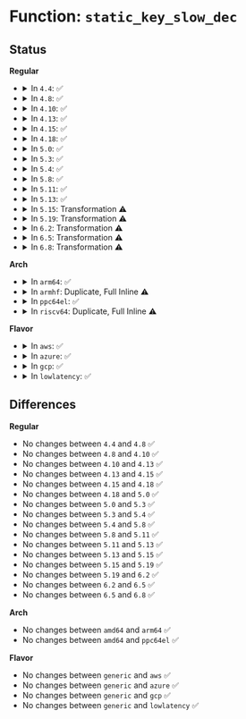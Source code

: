 # Function: <code>static_key_slow_dec</code>

## Status
<b>Regular</b>
<ul>
<li>
<details>
<summary>In <code>4.4</code>: ✅</summary>

```c
void static_key_slow_dec(struct static_key *key);
```

**Collision:** Unique Global

**Inline:** No

**Transformation:** False

**Instances:**

```
In kernel/jump_label.c (ffffffff8118afe0)
Location: kernel/jump_label.c:97
Inline: False
Direct callers:
  - arch/x86/events/core.c:set_attr_rdpmc
  - kernel/sched/core.c:preempt_notifier_dec
  - kernel/sched/core.c:sched_feat_write
  - kernel/sched/core.c:sysctl_numa_balancing
  - kernel/sched/clock.c:__clear_sched_clock_stable
  - kernel/sched/fair.c:cfs_bandwidth_usage_dec
  - kernel/cgroup.c:rebind_subsystems
  - kernel/cpuset.c:cpuset_css_offline
  - kernel/tracepoint.c:tracepoint_probe_unregister
  - kernel/events/core.c:sw_perf_event_destroy
  - mm/memcontrol.c:mem_cgroup_css_free
  - drivers/i2c/i2c-core.c:i2c_transfer_trace_unreg
  - net/core/sock.c:sk_clear_memalloc
  - net/core/sysctl_net_core.c:rps_sock_flow_sysctl
  - net/core/dev.c:net_dec_ingress_queue
  - net/core/dev.c:net_enable_timestamp
  - net/core/net-sysfs.c:store_rps_map
  - net/netfilter/core.c:nf_unregister_net_hook
  - net/ipv4/ip_tunnel_core.c:ip_tunnel_unneed_metadata
  - net/ipv4/tcp_memcontrol.c:tcp_destroy_cgroup
```
**Symbols:**

```
ffffffff8118afe0-ffffffff8118b033: static_key_slow_dec (STB_GLOBAL)
```
</details>
</li>
<li>
<details>
<summary>In <code>4.8</code>: ✅</summary>

```c
void static_key_slow_dec(struct static_key *key);
```

**Collision:** Unique Global

**Inline:** No

**Transformation:** False

**Instances:**

```
In kernel/jump_label.c (ffffffff8119d6a0)
Location: kernel/jump_label.c:171
Inline: False
Direct callers:
  - arch/x86/events/core.c:set_attr_rdpmc
  - kernel/sched/core.c:preempt_notifier_dec
  - kernel/sched/clock.c:__clear_sched_clock_stable
  - kernel/sched/fair.c:cfs_bandwidth_usage_dec
  - kernel/cpuset.c:cpuset_css_offline
  - kernel/tracepoint.c:tracepoint_probe_unregister
  - kernel/events/core.c:sw_perf_event_destroy
  - kernel/jump_label.c:static_key_disable
  - mm/memcontrol.c:mem_cgroup_css_free
  - mm/memcontrol.c:mem_cgroup_css_free
  - mm/memcontrol.c:mem_cgroup_css_free
  - drivers/i2c/i2c-core.c:i2c_transfer_trace_unreg
  - net/core/sock.c:sk_clear_memalloc
  - net/core/sysctl_net_core.c:rps_sock_flow_sysctl
  - net/core/dev.c:net_enable_timestamp
  - net/core/dev.c:net_dec_egress_queue
  - net/core/dev.c:net_dec_ingress_queue
  - net/core/net-sysfs.c:store_rps_map
  - net/netfilter/core.c:nf_unregister_net_hook
  - net/ipv4/ip_tunnel_core.c:ip_tunnel_unneed_metadata
```
**Symbols:**

```
ffffffff8119d6a0-ffffffff8119d6f3: static_key_slow_dec (STB_GLOBAL)
```
</details>
</li>
<li>
<details>
<summary>In <code>4.10</code>: ✅</summary>

```c
void static_key_slow_dec(struct static_key *key);
```

**Collision:** Unique Global

**Inline:** No

**Transformation:** False

**Instances:**

```
In kernel/jump_label.c (ffffffff811ad0c0)
Location: kernel/jump_label.c:171
Inline: False
Direct callers:
  - arch/x86/events/core.c:set_attr_rdpmc
  - kernel/sched/core.c:preempt_notifier_dec
  - kernel/sched/clock.c:__clear_sched_clock_stable
  - kernel/sched/fair.c:cfs_bandwidth_usage_dec
  - kernel/cpuset.c:cpuset_css_offline
  - kernel/tracepoint.c:tracepoint_probe_unregister
  - kernel/bpf/cgroup.c:__cgroup_bpf_update
  - kernel/bpf/cgroup.c:cgroup_bpf_put
  - kernel/events/core.c:sw_perf_event_destroy
  - kernel/jump_label.c:static_key_disable
  - mm/memcontrol.c:mem_cgroup_css_free
  - mm/memcontrol.c:mem_cgroup_css_free
  - mm/memcontrol.c:mem_cgroup_css_free
  - drivers/i2c/i2c-core.c:i2c_transfer_trace_unreg
  - net/core/sock.c:sk_clear_memalloc
  - net/core/sysctl_net_core.c:rps_sock_flow_sysctl
  - net/core/sysctl_net_core.c:rps_sock_flow_sysctl
  - net/core/dev.c:net_dec_egress_queue
  - net/core/dev.c:net_dec_ingress_queue
  - net/core/net-sysfs.c:store_rps_map
  - net/netfilter/core.c:nf_unregister_net_hook
  - net/ipv4/ip_tunnel_core.c:ip_tunnel_unneed_metadata
```
**Symbols:**

```
ffffffff811ad0c0-ffffffff811ad113: static_key_slow_dec (STB_GLOBAL)
```
</details>
</li>
<li>
<details>
<summary>In <code>4.13</code>: ✅</summary>

```c
void static_key_slow_dec(struct static_key *key);
```

**Collision:** Unique Global

**Inline:** No

**Transformation:** False

**Instances:**

```
In kernel/jump_label.c (ffffffff811b4560)
Location: kernel/jump_label.c:177
Inline: False
Direct callers:
  - arch/x86/events/core.c:set_attr_rdpmc
  - kernel/sched/core.c:preempt_notifier_dec
  - kernel/sched/fair.c:cfs_bandwidth_usage_dec
  - kernel/cgroup/cpuset.c:cpuset_css_offline
  - kernel/cgroup/cpuset.c:cpuset_css_offline
  - kernel/tracepoint.c:tracepoint_probe_unregister
  - kernel/bpf/cgroup.c:__cgroup_bpf_update
  - kernel/bpf/cgroup.c:cgroup_bpf_put
  - kernel/events/core.c:sw_perf_event_destroy
  - kernel/jump_label.c:static_key_disable
  - mm/memcontrol.c:mem_cgroup_css_free
  - mm/memcontrol.c:mem_cgroup_css_free
  - mm/memcontrol.c:mem_cgroup_css_free
  - drivers/i2c/i2c-core-base.c:i2c_transfer_trace_unreg
  - net/core/sock.c:sk_clear_memalloc
  - net/core/sysctl_net_core.c:rps_sock_flow_sysctl
  - net/core/sysctl_net_core.c:rps_sock_flow_sysctl
  - net/core/dev.c:free_netdev
  - net/core/dev.c:net_dec_egress_queue
  - net/core/dev.c:net_dec_ingress_queue
  - net/core/net-sysfs.c:store_rps_map
  - net/netfilter/core.c:__nf_unregister_net_hook
  - net/ipv4/ip_tunnel_core.c:ip_tunnel_unneed_metadata
```
**Symbols:**

```
ffffffff811b4560-ffffffff811b45a9: static_key_slow_dec (STB_GLOBAL)
```
</details>
</li>
<li>
<details>
<summary>In <code>4.15</code>: ✅</summary>

```c
void static_key_slow_dec(struct static_key *key);
```

**Collision:** Unique Global

**Inline:** No

**Transformation:** False

**Instances:**

```
In kernel/jump_label.c (ffffffff811c8370)
Location: kernel/jump_label.c:225
Inline: False
Direct callers:
  - arch/x86/events/core.c:set_attr_rdpmc
  - arch/x86/kernel/tracepoint.c:trace_resched_ipi_unreg
  - arch/x86/kernel/tracepoint.c:trace_pagefault_unreg
  - kernel/sched/core.c:preempt_notifier_dec
  - kernel/cgroup/cpuset.c:cpuset_css_offline
  - kernel/cgroup/cpuset.c:cpuset_css_offline
  - kernel/tracepoint.c:tracepoint_probe_unregister
  - kernel/bpf/cgroup.c:__cgroup_bpf_detach
  - kernel/bpf/cgroup.c:__cgroup_bpf_attach
  - kernel/bpf/cgroup.c:cgroup_bpf_put
  - kernel/events/core.c:sw_perf_event_destroy
  - mm/memcontrol.c:mem_cgroup_css_free
  - mm/memcontrol.c:mem_cgroup_css_free
  - mm/memcontrol.c:mem_cgroup_css_free
  - drivers/i2c/i2c-core-base.c:i2c_transfer_trace_unreg
  - net/core/sock.c:sk_clear_memalloc
  - net/core/sysctl_net_core.c:rps_sock_flow_sysctl
  - net/core/sysctl_net_core.c:rps_sock_flow_sysctl
  - net/core/dev.c:free_netdev
  - net/core/dev.c:net_dec_egress_queue
  - net/core/dev.c:net_dec_ingress_queue
  - net/core/net-sysfs.c:store_rps_map
  - net/ipv4/ip_tunnel_core.c:ip_tunnel_unneed_metadata
```
**Symbols:**

```
ffffffff811c8370-ffffffff811c83b9: static_key_slow_dec (STB_GLOBAL)
```
</details>
</li>
<li>
<details>
<summary>In <code>4.18</code>: ✅</summary>

```c
void static_key_slow_dec(struct static_key *key);
```

**Collision:** Unique Global

**Inline:** No

**Transformation:** False

**Instances:**

```
In kernel/jump_label.c (ffffffff811e8780)
Location: kernel/jump_label.c:226
Inline: False
Direct callers:
  - arch/x86/events/core.c:set_attr_rdpmc
  - arch/x86/kernel/tracepoint.c:trace_resched_ipi_unreg
  - arch/x86/kernel/tracepoint.c:trace_pagefault_unreg
  - kernel/sched/core.c:preempt_notifier_dec
  - kernel/cgroup/cpuset.c:cpuset_css_offline
  - kernel/cgroup/cpuset.c:cpuset_css_offline
  - kernel/tracepoint.c:tracepoint_probe_unregister
  - kernel/bpf/cgroup.c:__cgroup_bpf_detach
  - kernel/bpf/cgroup.c:__cgroup_bpf_attach
  - kernel/bpf/cgroup.c:cgroup_bpf_put
  - kernel/events/core.c:sw_perf_event_destroy
  - mm/memcontrol.c:mem_cgroup_css_free
  - mm/memcontrol.c:mem_cgroup_css_free
  - mm/memcontrol.c:mem_cgroup_css_free
  - drivers/i2c/i2c-core-base.c:i2c_transfer_trace_unreg
  - net/core/sock.c:sk_clear_memalloc
  - net/core/sysctl_net_core.c:rps_sock_flow_sysctl
  - net/core/sysctl_net_core.c:rps_sock_flow_sysctl
  - net/core/dev.c:net_dec_egress_queue
  - net/core/dev.c:net_dec_ingress_queue
  - net/core/net-sysfs.c:store_rps_map
  - net/netfilter/core.c:__nf_unregister_net_hook
  - net/ipv4/tcp_input.c:clean_acked_data_disable
  - net/ipv4/ip_tunnel_core.c:ip_tunnel_unneed_metadata
```
**Symbols:**

```
ffffffff811e8780-ffffffff811e87c9: static_key_slow_dec (STB_GLOBAL)
```
</details>
</li>
<li>
<details>
<summary>In <code>5.0</code>: ✅</summary>

```c
void static_key_slow_dec(struct static_key *key);
```

**Collision:** Unique Global

**Inline:** No

**Transformation:** False

**Instances:**

```
In kernel/jump_label.c (ffffffff811f9450)
Location: kernel/jump_label.c:249
Inline: False
Direct callers:
  - arch/x86/events/core.c:set_attr_rdpmc
  - arch/x86/kernel/tracepoint.c:trace_resched_ipi_unreg
  - arch/x86/kernel/tracepoint.c:trace_pagefault_unreg
  - kernel/sched/core.c:preempt_notifier_dec
  - kernel/cgroup/cpuset.c:cpuset_css_offline
  - kernel/cgroup/cpuset.c:cpuset_css_offline
  - kernel/tracepoint.c:tracepoint_probe_unregister
  - kernel/bpf/cgroup.c:__cgroup_bpf_detach
  - kernel/bpf/cgroup.c:__cgroup_bpf_attach
  - kernel/bpf/cgroup.c:cgroup_bpf_put
  - kernel/events/core.c:sw_perf_event_destroy
  - mm/memcontrol.c:mem_cgroup_css_free
  - mm/memcontrol.c:mem_cgroup_css_free
  - mm/memcontrol.c:mem_cgroup_css_free
  - drivers/i2c/i2c-core-base.c:i2c_transfer_trace_unreg
  - net/core/sock.c:sk_clear_memalloc
  - net/core/sysctl_net_core.c:rps_sock_flow_sysctl
  - net/core/sysctl_net_core.c:rps_sock_flow_sysctl
  - net/core/dev.c:net_dec_egress_queue
  - net/core/dev.c:net_dec_ingress_queue
  - net/core/net-sysfs.c:store_rps_map
  - net/netfilter/core.c:__nf_unregister_net_hook
  - net/ipv4/tcp_input.c:clean_acked_data_disable
  - net/ipv4/ip_tunnel_core.c:ip_tunnel_unneed_metadata
  - net/ipv6/udp.c:udpv6_destroy_sock
```
**Symbols:**

```
ffffffff811f9450-ffffffff811f9499: static_key_slow_dec (STB_GLOBAL)
```
</details>
</li>
<li>
<details>
<summary>In <code>5.3</code>: ✅</summary>

```c
void static_key_slow_dec(struct static_key *key);
```

**Collision:** Unique Global

**Inline:** No

**Transformation:** False

**Instances:**

```
In kernel/jump_label.c (ffffffff81211430)
Location: kernel/jump_label.c:267
Inline: False
Direct callers:
  - arch/x86/events/core.c:set_attr_rdpmc
  - arch/x86/kernel/tracepoint.c:trace_resched_ipi_unreg
  - arch/x86/kernel/tracepoint.c:trace_pagefault_unreg
  - kernel/sched/core.c:preempt_notifier_dec
  - kernel/cgroup/cpuset.c:cpuset_css_offline
  - kernel/cgroup/cpuset.c:cpuset_css_offline
  - kernel/tracepoint.c:tracepoint_probe_unregister
  - kernel/bpf/cgroup.c:__cgroup_bpf_detach
  - kernel/bpf/cgroup.c:__cgroup_bpf_attach
  - kernel/bpf/cgroup.c:cgroup_bpf_release
  - kernel/events/core.c:sw_perf_event_destroy
  - mm/memcontrol.c:mem_cgroup_css_free
  - mm/memcontrol.c:mem_cgroup_css_free
  - mm/memcontrol.c:mem_cgroup_css_free
  - drivers/i2c/i2c-core-base.c:i2c_transfer_trace_unreg
  - net/core/sock.c:sk_clear_memalloc
  - net/core/sysctl_net_core.c:rps_sock_flow_sysctl
  - net/core/sysctl_net_core.c:rps_sock_flow_sysctl
  - net/core/dev.c:net_dec_egress_queue
  - net/core/dev.c:net_dec_ingress_queue
  - net/core/net-sysfs.c:store_rps_map
  - net/netfilter/core.c:__nf_unregister_net_hook
  - net/ipv4/ip_tunnel_core.c:ip_tunnel_unneed_metadata
  - net/ipv6/udp.c:udpv6_destroy_sock
```
**Symbols:**

```
ffffffff81211430-ffffffff81211477: static_key_slow_dec (STB_GLOBAL)
```
</details>
</li>
<li>
<details>
<summary>In <code>5.4</code>: ✅</summary>

```c
void static_key_slow_dec(struct static_key *key);
```

**Collision:** Unique Global

**Inline:** No

**Transformation:** False

**Instances:**

```
In kernel/jump_label.c (ffffffff8121f070)
Location: kernel/jump_label.c:267
Inline: False
Direct callers:
  - arch/x86/events/core.c:set_attr_rdpmc
  - arch/x86/kernel/tracepoint.c:trace_resched_ipi_unreg
  - arch/x86/kernel/tracepoint.c:trace_pagefault_unreg
  - kernel/sched/core.c:preempt_notifier_dec
  - kernel/tracepoint.c:tracepoint_probe_unregister
  - kernel/bpf/cgroup.c:__cgroup_bpf_detach
  - kernel/bpf/cgroup.c:__cgroup_bpf_attach
  - kernel/bpf/cgroup.c:cgroup_bpf_release
  - kernel/events/core.c:sw_perf_event_destroy
  - mm/memcontrol.c:mem_cgroup_css_free
  - mm/memcontrol.c:mem_cgroup_css_free
  - mm/memcontrol.c:mem_cgroup_css_free
  - drivers/i2c/i2c-core-base.c:i2c_transfer_trace_unreg
  - net/core/sock.c:sk_clear_memalloc
  - net/core/sysctl_net_core.c:rps_sock_flow_sysctl
  - net/core/sysctl_net_core.c:rps_sock_flow_sysctl
  - net/core/dev.c:net_dec_egress_queue
  - net/core/dev.c:net_dec_ingress_queue
  - net/core/net-sysfs.c:store_rps_map
  - net/netfilter/core.c:__nf_unregister_net_hook
  - net/ipv4/ip_tunnel_core.c:ip_tunnel_unneed_metadata
  - net/ipv6/udp.c:udpv6_destroy_sock
```
**Symbols:**

```
ffffffff8121f070-ffffffff8121f0b7: static_key_slow_dec (STB_GLOBAL)
```
</details>
</li>
<li>
<details>
<summary>In <code>5.8</code>: ✅</summary>

```c
void static_key_slow_dec(struct static_key *key);
```

**Collision:** Unique Global

**Inline:** No

**Transformation:** False

**Instances:**

```
In kernel/jump_label.c (ffffffff8124ae80)
Location: kernel/jump_label.c:267
Inline: False
Direct callers:
  - arch/x86/events/core.c:set_attr_rdpmc
  - arch/x86/events/core.c:set_attr_rdpmc
  - arch/x86/kernel/tracepoint.c:trace_pagefault_unreg
  - kernel/sysctl.c:bpf_stats_handler
  - kernel/sched/core.c:preempt_notifier_dec
  - kernel/tracepoint.c:tracepoint_remove_func
  - kernel/bpf/syscall.c:bpf_stats_release
  - kernel/bpf/cgroup.c:__cgroup_bpf_detach
  - kernel/bpf/cgroup.c:cgroup_bpf_release
  - kernel/events/core.c:sw_perf_event_destroy
  - mm/memcontrol.c:mem_cgroup_css_free
  - mm/memcontrol.c:mem_cgroup_css_free
  - mm/memcontrol.c:mem_cgroup_css_free
  - drivers/i2c/i2c-core-base.c:i2c_transfer_trace_unreg
  - net/core/sock.c:sk_clear_memalloc
  - net/core/sysctl_net_core.c:rps_sock_flow_sysctl
  - net/core/sysctl_net_core.c:rps_sock_flow_sysctl
  - net/core/dev.c:generic_xdp_install
  - net/core/dev.c:net_dec_egress_queue
  - net/core/dev.c:net_dec_ingress_queue
  - net/core/net-sysfs.c:store_rps_map
  - net/netfilter/core.c:__nf_unregister_net_hook
  - net/ipv4/udp.c:udp_destroy_sock
  - net/ipv4/ip_tunnel_core.c:ip_tunnel_unneed_metadata
  - net/ipv6/udp.c:udpv6_destroy_sock
```
**Symbols:**

```
ffffffff8124ae80-ffffffff8124aeda: static_key_slow_dec (STB_GLOBAL)
```
</details>
</li>
<li>
<details>
<summary>In <code>5.11</code>: ✅</summary>

```c
void static_key_slow_dec(struct static_key *key);
```

**Collision:** Unique Global

**Inline:** No

**Transformation:** False

**Instances:**

```
In kernel/jump_label.c (ffffffff81255270)
Location: kernel/jump_label.c:267
Inline: False
Direct callers:
  - arch/x86/events/core.c:set_attr_rdpmc
  - arch/x86/events/core.c:set_attr_rdpmc
  - arch/x86/kernel/tracepoint.c:trace_pagefault_unreg
  - kernel/sysctl.c:bpf_stats_handler
  - kernel/sched/core.c:preempt_notifier_dec
  - kernel/trace/trace.c:unregister_ftrace_export
  - kernel/trace/trace.c:unregister_ftrace_export
  - kernel/trace/trace.c:unregister_ftrace_export
  - kernel/bpf/syscall.c:bpf_stats_release
  - kernel/bpf/net_namespace.c:netns_bpf_pernet_pre_exit
  - kernel/bpf/net_namespace.c:bpf_netns_link_release
  - kernel/bpf/cgroup.c:__cgroup_bpf_detach
  - kernel/bpf/cgroup.c:cgroup_bpf_release
  - kernel/events/core.c:sw_perf_event_destroy
  - mm/memcontrol.c:mem_cgroup_css_free
  - mm/memcontrol.c:mem_cgroup_css_free
  - mm/memremap.c:memunmap_pages
  - drivers/i2c/i2c-core-base.c:i2c_transfer_trace_unreg
  - net/core/sock.c:sk_clear_memalloc
  - net/core/sysctl_net_core.c:rps_sock_flow_sysctl
  - net/core/sysctl_net_core.c:rps_sock_flow_sysctl
  - net/core/dev.c:generic_xdp_install
  - net/core/dev.c:net_dec_egress_queue
  - net/core/dev.c:net_dec_ingress_queue
  - net/core/net-sysfs.c:store_rps_map
  - net/netfilter/core.c:__nf_unregister_net_hook
  - net/ipv4/udp.c:udp_destroy_sock
  - net/ipv4/ip_tunnel_core.c:ip_tunnel_unneed_metadata
  - net/ipv6/udp.c:udpv6_destroy_sock
```
**Symbols:**

```
ffffffff81255270-ffffffff812552ca: static_key_slow_dec (STB_GLOBAL)
```
</details>
</li>
<li>
<details>
<summary>In <code>5.13</code>: ✅</summary>

```c
void static_key_slow_dec(struct static_key *key);
```

**Collision:** Unique Global

**Inline:** No

**Transformation:** False

**Instances:**

```
In kernel/jump_label.c (ffffffff81259770)
Location: kernel/jump_label.c:267
Inline: False
Direct callers:
  - arch/x86/events/core.c:set_attr_rdpmc
  - arch/x86/events/core.c:set_attr_rdpmc
  - arch/x86/kernel/tracepoint.c:trace_pagefault_unreg
  - kernel/sysctl.c:bpf_stats_handler
  - kernel/sched/core.c:preempt_notifier_dec
  - kernel/trace/trace.c:unregister_ftrace_export
  - kernel/trace/trace.c:unregister_ftrace_export
  - kernel/trace/trace.c:unregister_ftrace_export
  - kernel/bpf/syscall.c:bpf_stats_release
  - kernel/bpf/net_namespace.c:netns_bpf_pernet_pre_exit
  - kernel/bpf/net_namespace.c:bpf_netns_link_release
  - kernel/bpf/cgroup.c:__cgroup_bpf_detach
  - kernel/bpf/cgroup.c:cgroup_bpf_release
  - kernel/events/core.c:sw_perf_event_destroy
  - mm/memcontrol.c:mem_cgroup_css_free
  - mm/memcontrol.c:mem_cgroup_css_free
  - mm/memremap.c:memunmap_pages
  - drivers/i2c/i2c-core-base.c:i2c_transfer_trace_unreg
  - net/core/sock.c:sk_clear_memalloc
  - net/core/sysctl_net_core.c:rps_sock_flow_sysctl
  - net/core/sysctl_net_core.c:rps_sock_flow_sysctl
  - net/core/dev.c:generic_xdp_install
  - net/core/dev.c:net_dec_egress_queue
  - net/core/dev.c:net_dec_ingress_queue
  - net/core/net-sysfs.c:store_rps_map
  - net/netfilter/core.c:__nf_unregister_net_hook
  - net/ipv4/udp.c:udp_destroy_sock
  - net/ipv4/udp.c:udp_encap_disable
  - net/ipv4/ip_tunnel_core.c:ip_tunnel_unneed_metadata
  - net/ipv6/udp.c:udpv6_destroy_sock
```
**Symbols:**

```
ffffffff81259770-ffffffff812597ca: static_key_slow_dec (STB_GLOBAL)
```
</details>
</li>
<li>
<details>
<summary>In <code>5.15</code>: Transformation ⚠️</summary>

```c
void static_key_slow_dec(struct static_key *key);
```

**Collision:** Unique Global

**Inline:** No

**Transformation:** True

**Instances:**

```
In kernel/jump_label.c (0)
Location: kernel/jump_label.c:267
Inline: False
Direct callers:
  - arch/x86/events/core.c:set_attr_rdpmc
  - arch/x86/events/core.c:set_attr_rdpmc
  - arch/x86/kernel/tracepoint.c:trace_pagefault_unreg
  - kernel/sysctl.c:bpf_stats_handler
  - kernel/sched/core.c:preempt_notifier_dec
  - kernel/trace/trace.c:unregister_ftrace_export
  - kernel/trace/trace.c:unregister_ftrace_export
  - kernel/trace/trace.c:unregister_ftrace_export
  - kernel/bpf/syscall.c:bpf_stats_release
  - kernel/bpf/net_namespace.c:netns_bpf_pernet_pre_exit
  - kernel/bpf/net_namespace.c:bpf_netns_link_release
  - kernel/bpf/cgroup.c:__cgroup_bpf_detach
  - kernel/bpf/cgroup.c:cgroup_bpf_release
  - kernel/events/core.c:sw_perf_event_destroy
  - mm/memcontrol.c:mem_cgroup_css_free
  - mm/memcontrol.c:mem_cgroup_css_free
  - mm/memremap.c:memunmap_pages
  - drivers/i2c/i2c-core-base.c:i2c_transfer_trace_unreg
  - net/core/sock.c:sk_clear_memalloc
  - net/core/sysctl_net_core.c:rps_sock_flow_sysctl
  - net/core/sysctl_net_core.c:rps_sock_flow_sysctl
  - net/core/dev.c:generic_xdp_install
  - net/core/dev.c:net_dec_egress_queue
  - net/core/dev.c:net_dec_ingress_queue
  - net/core/net-sysfs.c:store_rps_map
  - net/netfilter/core.c:__nf_unregister_net_hook
  - net/ipv4/udp.c:udp_destroy_sock
  - net/ipv4/udp.c:udp_encap_disable
  - net/ipv4/ip_tunnel_core.c:ip_tunnel_unneed_metadata
  - net/ipv6/udp.c:udpv6_destroy_sock
```
**Symbols:**

```
ffffffff81cb9bef-ffffffff81cb9c03: static_key_slow_dec.cold (STB_LOCAL)
ffffffff812954a0-ffffffff81295506: static_key_slow_dec (STB_GLOBAL)
```
</details>
</li>
<li>
<details>
<summary>In <code>5.19</code>: Transformation ⚠️</summary>

```c
void static_key_slow_dec(struct static_key *key);
```

**Collision:** Unique Global

**Inline:** No

**Transformation:** True

**Instances:**

```
In kernel/jump_label.c (0)
Location: kernel/jump_label.c:267
Inline: False
Direct callers:
  - arch/x86/events/core.c:set_attr_rdpmc
  - arch/x86/events/core.c:set_attr_rdpmc
  - arch/x86/kernel/tracepoint.c:trace_pagefault_unreg
  - kernel/sched/core.c:preempt_notifier_dec
  - kernel/trace/trace.c:unregister_ftrace_export
  - kernel/trace/trace.c:unregister_ftrace_export
  - kernel/trace/trace.c:unregister_ftrace_export
  - kernel/bpf/syscall.c:bpf_stats_handler
  - kernel/bpf/syscall.c:bpf_stats_release
  - kernel/bpf/net_namespace.c:netns_bpf_pernet_pre_exit
  - kernel/bpf/net_namespace.c:bpf_netns_link_release
  - kernel/bpf/cgroup.c:__cgroup_bpf_detach
  - kernel/bpf/cgroup.c:cgroup_bpf_release
  - kernel/events/core.c:sw_perf_event_destroy
  - mm/hugetlb_vmemmap.c:hugetlb_optimize_vmemmap_handler
  - mm/hugetlb_vmemmap.c:hugetlb_vmemmap_free
  - mm/hugetlb_vmemmap.c:hugetlb_vmemmap_alloc
  - mm/memcontrol.c:mem_cgroup_css_free
  - mm/memcontrol.c:mem_cgroup_css_free
  - mm/memremap.c:memunmap_pages
  - drivers/i2c/i2c-core-base.c:i2c_transfer_trace_unreg
  - net/core/sock.c:sk_clear_memalloc
  - net/core/sysctl_net_core.c:rps_sock_flow_sysctl
  - net/core/sysctl_net_core.c:rps_sock_flow_sysctl
  - net/core/dev.c:generic_xdp_install
  - net/core/dev.c:net_dec_egress_queue
  - net/core/dev.c:net_dec_ingress_queue
  - net/core/net-sysfs.c:store_rps_map
  - net/sched/cls_api.c:tc_skb_ext_tc_disable
  - net/netfilter/core.c:__nf_unregister_net_hook
  - net/ipv4/udp.c:udp_destroy_sock
  - net/ipv4/udp.c:udp_encap_disable
  - net/ipv4/ip_tunnel_core.c:ip_tunnel_unneed_metadata
  - net/ipv6/udp.c:udpv6_destroy_sock
```
**Symbols:**

```
ffffffff81e6b1ea-ffffffff81e6b1ff: static_key_slow_dec.cold (STB_LOCAL)
ffffffff812eb280-ffffffff812eb2f5: static_key_slow_dec (STB_GLOBAL)
```
</details>
</li>
<li>
<details>
<summary>In <code>6.2</code>: Transformation ⚠️</summary>

```c
void static_key_slow_dec(struct static_key *key);
```

**Collision:** Unique Global

**Inline:** No

**Transformation:** True

**Instances:**

```
In kernel/jump_label.c (0)
Location: kernel/jump_label.c:295
Inline: False
Direct callers:
  - arch/x86/events/core.c:set_attr_rdpmc
  - arch/x86/events/core.c:set_attr_rdpmc
  - arch/x86/kernel/tracepoint.c:trace_pagefault_unreg
  - kernel/sched/core.c:preempt_notifier_dec
  - kernel/power/process.c:thaw_processes
  - kernel/cgroup/legacy_freezer.c:freezer_apply_state
  - kernel/cgroup/legacy_freezer.c:freezer_css_offline
  - kernel/trace/trace.c:unregister_ftrace_export
  - kernel/trace/trace.c:unregister_ftrace_export
  - kernel/trace/trace.c:unregister_ftrace_export
  - kernel/bpf/syscall.c:bpf_stats_handler
  - kernel/bpf/syscall.c:bpf_stats_release
  - kernel/bpf/net_namespace.c:netns_bpf_pernet_pre_exit
  - kernel/bpf/net_namespace.c:bpf_netns_link_release
  - kernel/bpf/cgroup.c:__cgroup_bpf_detach
  - kernel/bpf/cgroup.c:cgroup_bpf_release
  - kernel/events/core.c:sw_perf_event_destroy
  - mm/hugetlb_vmemmap.c:hugetlb_vmemmap_optimize
  - mm/hugetlb_vmemmap.c:hugetlb_vmemmap_restore
  - mm/memcontrol.c:mem_cgroup_css_free
  - mm/memcontrol.c:mem_cgroup_css_free
  - mm/memremap.c:memunmap_pages
  - drivers/i2c/i2c-core-base.c:i2c_transfer_trace_unreg
  - net/core/sock.c:sk_clear_memalloc
  - net/core/sysctl_net_core.c:rps_sock_flow_sysctl
  - net/core/sysctl_net_core.c:rps_sock_flow_sysctl
  - net/core/dev.c:generic_xdp_install
  - net/core/dev.c:net_dec_egress_queue
  - net/core/dev.c:net_dec_ingress_queue
  - net/core/net-sysfs.c:store_rps_map
  - net/sched/cls_api.c:tc_skb_ext_tc_disable
  - net/netfilter/core.c:__nf_unregister_net_hook
  - net/ipv4/udp.c:udp_destroy_sock
  - net/ipv4/udp.c:udp_encap_disable
  - net/ipv4/ip_tunnel_core.c:ip_tunnel_unneed_metadata
```
**Symbols:**

```
ffffffff82061f68-ffffffff82061f7d: static_key_slow_dec.cold (STB_LOCAL)
ffffffff81355320-ffffffff81355395: static_key_slow_dec (STB_GLOBAL)
```
</details>
</li>
<li>
<details>
<summary>In <code>6.5</code>: Transformation ⚠️</summary>

```c
void static_key_slow_dec(struct static_key *key);
```

**Collision:** Unique Global

**Inline:** No

**Transformation:** True

**Instances:**

```
In kernel/jump_label.c (0)
Location: kernel/jump_label.c:295
Inline: False
Direct callers:
  - arch/x86/events/core.c:set_attr_rdpmc
  - arch/x86/events/core.c:set_attr_rdpmc
  - arch/x86/kernel/tracepoint.c:trace_pagefault_unreg
  - kernel/sched/core.c:preempt_notifier_dec
  - kernel/power/process.c:thaw_processes
  - kernel/trace/trace.c:unregister_ftrace_export
  - kernel/trace/trace.c:unregister_ftrace_export
  - kernel/trace/trace.c:unregister_ftrace_export
  - kernel/bpf/syscall.c:bpf_stats_handler
  - kernel/bpf/syscall.c:bpf_stats_release
  - kernel/bpf/net_namespace.c:netns_bpf_pernet_pre_exit
  - kernel/bpf/net_namespace.c:bpf_netns_link_release
  - kernel/bpf/cgroup.c:__cgroup_bpf_detach
  - kernel/bpf/cgroup.c:cgroup_bpf_release
  - kernel/events/core.c:sw_perf_event_destroy
  - mm/page_alloc.c:try_to_accept_memory
  - mm/hugetlb_vmemmap.c:hugetlb_vmemmap_optimize
  - mm/hugetlb_vmemmap.c:hugetlb_vmemmap_restore
  - mm/memcontrol.c:mem_cgroup_css_free
  - mm/memcontrol.c:mem_cgroup_css_free
  - mm/memcontrol.c:mem_cgroup_css_free
  - mm/memremap.c:memunmap_pages
  - drivers/i2c/i2c-core-base.c:i2c_transfer_trace_unreg
  - net/core/sock.c:sk_clear_memalloc
  - net/core/sysctl_net_core.c:rps_sock_flow_sysctl
  - net/core/sysctl_net_core.c:rps_sock_flow_sysctl
  - net/core/dev.c:generic_xdp_install
  - net/core/dev.c:net_dec_egress_queue
  - net/core/dev.c:net_dec_ingress_queue
  - net/core/net-sysfs.c:netdev_rx_queue_set_rps_mask
  - net/sched/cls_api.c:tc_skb_ext_tc_disable
  - net/netfilter/core.c:__nf_unregister_net_hook
  - net/ipv4/udp.c:udp_destroy_sock
  - net/ipv4/udp.c:udp_encap_disable
  - net/ipv4/ip_tunnel_core.c:ip_tunnel_unneed_metadata
```
**Symbols:**

```
ffffffff820e1796-ffffffff820e17ab: static_key_slow_dec.cold (STB_LOCAL)
ffffffff81386810-ffffffff81386885: static_key_slow_dec (STB_GLOBAL)
```
</details>
</li>
<li>
<details>
<summary>In <code>6.8</code>: Transformation ⚠️</summary>

```c
void static_key_slow_dec(struct static_key *key);
```

**Collision:** Unique Global

**Inline:** No

**Transformation:** True

**Instances:**

```
In kernel/jump_label.c (0)
Location: kernel/jump_label.c:295
Inline: False
Direct callers:
  - arch/x86/events/core.c:set_attr_rdpmc
  - arch/x86/events/core.c:set_attr_rdpmc
  - arch/x86/kernel/tracepoint.c:trace_pagefault_unreg
  - kernel/sched/core.c:preempt_notifier_dec
  - kernel/power/process.c:thaw_processes
  - kernel/trace/trace.c:unregister_ftrace_export
  - kernel/trace/trace.c:unregister_ftrace_export
  - kernel/trace/trace.c:unregister_ftrace_export
  - kernel/bpf/syscall.c:bpf_stats_handler
  - kernel/bpf/syscall.c:bpf_stats_release
  - kernel/bpf/net_namespace.c:netns_bpf_pernet_pre_exit
  - kernel/bpf/net_namespace.c:bpf_netns_link_release
  - kernel/bpf/cgroup.c:__cgroup_bpf_detach
  - kernel/bpf/cgroup.c:cgroup_bpf_release
  - kernel/events/core.c:sw_perf_event_destroy
  - mm/page_alloc.c:try_to_accept_memory
  - mm/hugetlb_vmemmap.c:__hugetlb_vmemmap_optimize_folio
  - mm/hugetlb_vmemmap.c:__hugetlb_vmemmap_restore_folio
  - mm/memcontrol.c:mem_cgroup_css_free
  - mm/memcontrol.c:mem_cgroup_css_free
  - mm/memcontrol.c:mem_cgroup_css_free
  - mm/memremap.c:memunmap_pages
  - drivers/i2c/i2c-core-base.c:i2c_transfer_trace_unreg
  - net/core/sock.c:sk_clear_memalloc
  - net/core/sysctl_net_core.c:rps_sock_flow_sysctl
  - net/core/sysctl_net_core.c:rps_sock_flow_sysctl
  - net/core/dev.c:generic_xdp_install
  - net/core/dev.c:tcx_dec
  - net/core/dev.c:net_dec_egress_queue
  - net/core/dev.c:net_dec_ingress_queue
  - net/core/net-sysfs.c:netdev_rx_queue_set_rps_mask
  - net/sched/cls_api.c:tc_skb_ext_tc_disable
  - net/netfilter/core.c:__nf_unregister_net_hook
  - net/ipv4/udp.c:udp_destroy_sock
  - net/ipv4/udp.c:udp_encap_disable
  - net/ipv4/ip_tunnel_core.c:ip_tunnel_unneed_metadata
```
**Symbols:**

```
ffffffff821be1f9-ffffffff821be20e: static_key_slow_dec.cold (STB_LOCAL)
ffffffff813afcd0-ffffffff813afd45: static_key_slow_dec (STB_GLOBAL)
```
</details>
</li>
</ul>
<b>Arch</b>
<ul>
<li>
<details>
<summary>In <code>arm64</code>: ✅</summary>

```c
void static_key_slow_dec(struct static_key *key);
```

**Collision:** Unique Global

**Inline:** No

**Transformation:** False

**Instances:**

```
In kernel/jump_label.c (ffff8000102ab410)
Location: kernel/jump_label.c:267
Inline: False
Direct callers:
  - virt/kvm/arm/arm.c:kvm_arch_vcpu_free
  - kernel/sched/core.c:preempt_notifier_dec
  - kernel/tracepoint.c:tracepoint_probe_unregister
  - kernel/bpf/cgroup.c:__cgroup_bpf_detach
  - kernel/bpf/cgroup.c:__cgroup_bpf_attach
  - kernel/bpf/cgroup.c:cgroup_bpf_release
  - kernel/events/core.c:sw_perf_event_destroy
  - mm/memcontrol.c:mem_cgroup_css_free
  - mm/memcontrol.c:mem_cgroup_css_free
  - mm/memcontrol.c:mem_cgroup_css_free
  - drivers/i2c/i2c-core-base.c:i2c_transfer_trace_unreg
  - net/core/sock.c:sk_clear_memalloc
  - net/core/sysctl_net_core.c:rps_sock_flow_sysctl
  - net/core/sysctl_net_core.c:rps_sock_flow_sysctl
  - net/core/dev.c:net_dec_egress_queue
  - net/core/dev.c:net_dec_ingress_queue
  - net/core/net-sysfs.c:store_rps_map
  - net/netfilter/core.c:__nf_unregister_net_hook
  - net/ipv4/ip_tunnel_core.c:ip_tunnel_unneed_metadata
  - net/ipv6/udp.c:udpv6_destroy_sock
```
**Symbols:**

```
ffff8000102ab410-ffff8000102ab48c: static_key_slow_dec (STB_GLOBAL)
```
</details>
</li>
<li>
<details>
<summary>In <code>armhf</code>: Duplicate, Full Inline ⚠️</summary>

**Collision:** Static Duplication

**Inline:** Full

**Transformation:** False

**Instances:**

```
In kernel/sched/topology.c (c03a9690)
Location: include/linux/jump_label.h:282
Inline: True
Inline callers:
  - kernel/sched/topology.c:partition_sched_domains_locked
```
```
In kernel/cgroup/cpuset.c (c0423f88)
Location: include/linux/jump_label.h:282
Inline: True
Inline callers:
  - kernel/cgroup/cpuset.c:cpuset_css_offline
  - kernel/cgroup/cpuset.c:cpuset_css_offline
```
```
In kernel/tracepoint.c (c044d360)
Location: include/linux/jump_label.h:282
Inline: True
Inline callers:
  - kernel/tracepoint.c:tracepoint_probe_unregister
```
```
In kernel/bpf/cgroup.c (c04bf030)
Location: include/linux/jump_label.h:282
Inline: True
Inline callers:
  - kernel/bpf/cgroup.c:__cgroup_bpf_detach
  - kernel/bpf/cgroup.c:__cgroup_bpf_attach
  - kernel/bpf/cgroup.c:cgroup_bpf_release
```
```
In kernel/events/core.c (c04c32f8)
Location: include/linux/jump_label.h:282
Inline: True
Inline callers:
  - kernel/events/core.c:sw_perf_event_destroy
```
```
In mm/memcontrol.c (c0556560)
Location: include/linux/jump_label.h:282
Inline: True
Inline callers:
  - mm/memcontrol.c:mem_cgroup_css_free
  - mm/memcontrol.c:mem_cgroup_css_free
  - mm/memcontrol.c:mem_cgroup_css_free
```
```
In drivers/i2c/i2c-core-base.c (c0b92a40)
Location: include/linux/jump_label.h:282
Inline: True
Inline callers:
  - drivers/i2c/i2c-core-base.c:i2c_transfer_trace_unreg
```
```
In net/core/sock.c (c0cca868)
Location: include/linux/jump_label.h:282
Inline: True
Inline callers:
  - net/core/sock.c:sk_clear_memalloc
```
```
In net/core/sysctl_net_core.c (c0ce109c)
Location: include/linux/jump_label.h:282
Inline: True
Inline callers:
  - net/core/sysctl_net_core.c:rps_sock_flow_sysctl
  - net/core/sysctl_net_core.c:rps_sock_flow_sysctl
```
```
In net/core/dev.c (c0ceaa30)
Location: include/linux/jump_label.h:282
Inline: True
Inline callers:
  - net/core/dev.c:__netif_set_xps_queue
  - net/core/dev.c:__netif_set_xps_queue
  - net/core/dev.c:clean_xps_maps
  - net/core/dev.c:clean_xps_maps
  - net/core/dev.c:net_disable_timestamp
  - net/core/dev.c:net_dec_egress_queue
  - net/core/dev.c:net_dec_ingress_queue
```
```
In net/core/net-sysfs.c (c0d23844)
Location: include/linux/jump_label.h:282
Inline: True
Inline callers:
  - net/core/net-sysfs.c:store_rps_map
```
```
In net/ipv4/tcp_input.c (c0d86c50)
Location: include/linux/jump_label.h:282
Inline: True
Inline callers:
  - net/ipv4/tcp_input.c:clean_acked_data_disable
```
```
In net/ipv4/udp.c (c0da95a8)
Location: include/linux/jump_label.h:282
Inline: True
```
```
In net/ipv4/ip_tunnel_core.c (c0dce018)
Location: include/linux/jump_label.h:282
Inline: True
Inline callers:
  - net/ipv4/ip_tunnel_core.c:ip_tunnel_unneed_metadata
```
```
In net/ipv6/udp.c (c0e2882c)
Location: include/linux/jump_label.h:282
Inline: True
Inline callers:
  - net/ipv6/udp.c:udpv6_destroy_sock
```
```
In net/ipv6/ip6_flowlabel.c (c0e41e1c)
Location: include/linux/jump_label.h:282
Inline: True
Inline callers:
  - net/ipv6/ip6_flowlabel.c:fl_free
```
</details>
</li>
<li>
<details>
<summary>In <code>ppc64el</code>: ✅</summary>

```c
void static_key_slow_dec(struct static_key *key);
```

**Collision:** Unique Global

**Inline:** No

**Transformation:** False

**Instances:**

```
In kernel/jump_label.c (c00000000035f0a0)
Location: kernel/jump_label.c:267
Inline: False
Direct callers:
  - arch/powerpc/platforms/powernv/opal-call.c:opal_tracepoint_unregfunc
  - arch/powerpc/platforms/pseries/lpar.c:hcall_tracepoint_unregfunc
  - kernel/sched/core.c:preempt_notifier_dec
  - kernel/tracepoint.c:tracepoint_probe_unregister
  - kernel/bpf/cgroup.c:__cgroup_bpf_detach
  - kernel/bpf/cgroup.c:__cgroup_bpf_attach
  - kernel/bpf/cgroup.c:cgroup_bpf_release
  - kernel/events/core.c:sw_perf_event_destroy
  - mm/memcontrol.c:mem_cgroup_css_free
  - mm/memcontrol.c:mem_cgroup_css_free
  - mm/memcontrol.c:mem_cgroup_css_free
  - drivers/i2c/i2c-core-base.c:i2c_transfer_trace_unreg
  - net/core/sock.c:sk_clear_memalloc
  - net/core/sysctl_net_core.c:rps_sock_flow_sysctl
  - net/core/sysctl_net_core.c:rps_sock_flow_sysctl
  - net/core/dev.c:net_dec_egress_queue
  - net/core/dev.c:net_dec_ingress_queue
  - net/core/net-sysfs.c:store_rps_map
  - net/netfilter/core.c:__nf_unregister_net_hook
  - net/ipv4/ip_tunnel_core.c:ip_tunnel_unneed_metadata
  - net/ipv6/udp.c:udpv6_destroy_sock
```
**Symbols:**

```
c00000000035f0a0-c00000000035f15c: static_key_slow_dec (STB_GLOBAL)
```
</details>
</li>
<li>
<details>
<summary>In <code>riscv64</code>: Duplicate, Full Inline ⚠️</summary>

**Collision:** Static Duplication

**Inline:** Full

**Transformation:** False

**Instances:**

```
In kernel/sched/topology.c (ffffffe000101d40)
Location: include/linux/jump_label.h:282
Inline: True
Inline callers:
  - kernel/sched/topology.c:partition_sched_domains_locked
```
```
In kernel/cgroup/cpuset.c (ffffffe00015911e)
Location: include/linux/jump_label.h:282
Inline: True
Inline callers:
  - kernel/cgroup/cpuset.c:cpuset_css_offline
  - kernel/cgroup/cpuset.c:cpuset_css_offline
```
```
In kernel/tracepoint.c (ffffffe00016f55e)
Location: include/linux/jump_label.h:282
Inline: True
Inline callers:
  - kernel/tracepoint.c:tracepoint_probe_unregister
```
```
In kernel/bpf/cgroup.c (ffffffe0001c2760)
Location: include/linux/jump_label.h:282
Inline: True
Inline callers:
  - kernel/bpf/cgroup.c:__cgroup_bpf_detach
  - kernel/bpf/cgroup.c:__cgroup_bpf_attach
  - kernel/bpf/cgroup.c:cgroup_bpf_release
```
```
In kernel/events/core.c (ffffffe0001c46e8)
Location: include/linux/jump_label.h:282
Inline: True
Inline callers:
  - kernel/events/core.c:sw_perf_event_destroy
```
```
In mm/memcontrol.c (ffffffe000242f7a)
Location: include/linux/jump_label.h:282
Inline: True
Inline callers:
  - mm/memcontrol.c:mem_cgroup_css_free
  - mm/memcontrol.c:mem_cgroup_css_free
  - mm/memcontrol.c:mem_cgroup_css_free
```
```
In drivers/i2c/i2c-core-base.c (ffffffe0006b93cc)
Location: include/linux/jump_label.h:282
Inline: True
Inline callers:
  - drivers/i2c/i2c-core-base.c:i2c_transfer_trace_unreg
```
```
In net/core/sock.c (ffffffe00073f2d0)
Location: include/linux/jump_label.h:282
Inline: True
Inline callers:
  - net/core/sock.c:sk_clear_memalloc
```
```
In net/core/sysctl_net_core.c (ffffffe000752284)
Location: include/linux/jump_label.h:282
Inline: True
Inline callers:
  - net/core/sysctl_net_core.c:rps_sock_flow_sysctl
  - net/core/sysctl_net_core.c:rps_sock_flow_sysctl
```
```
In net/core/dev.c (ffffffe00075a8e0)
Location: include/linux/jump_label.h:282
Inline: True
Inline callers:
  - net/core/dev.c:__netif_set_xps_queue
  - net/core/dev.c:__netif_set_xps_queue
  - net/core/dev.c:clean_xps_maps
  - net/core/dev.c:clean_xps_maps
  - net/core/dev.c:net_disable_timestamp
  - net/core/dev.c:net_dec_egress_queue
  - net/core/dev.c:net_dec_ingress_queue
```
```
In net/core/net-sysfs.c (ffffffe00078911e)
Location: include/linux/jump_label.h:282
Inline: True
Inline callers:
  - net/core/net-sysfs.c:store_rps_map
```
```
In net/ipv4/tcp_input.c (ffffffe0007db76a)
Location: include/linux/jump_label.h:282
Inline: True
Inline callers:
  - net/ipv4/tcp_input.c:clean_acked_data_disable
```
```
In net/ipv4/udp.c (ffffffe0007f8676)
Location: include/linux/jump_label.h:282
Inline: True
```
```
In net/ipv4/ip_tunnel_core.c (ffffffe000817c8e)
Location: include/linux/jump_label.h:282
Inline: True
Inline callers:
  - net/ipv4/ip_tunnel_core.c:ip_tunnel_unneed_metadata
```
```
In net/ipv6/udp.c (ffffffe000865c8e)
Location: include/linux/jump_label.h:282
Inline: True
Inline callers:
  - net/ipv6/udp.c:udpv6_destroy_sock
```
```
In net/ipv6/ip6_flowlabel.c (ffffffe00087b11c)
Location: include/linux/jump_label.h:282
Inline: True
Inline callers:
  - net/ipv6/ip6_flowlabel.c:fl_free
```
</details>
</li>
</ul>
<b>Flavor</b>
<ul>
<li>
<details>
<summary>In <code>aws</code>: ✅</summary>

```c
void static_key_slow_dec(struct static_key *key);
```

**Collision:** Unique Global

**Inline:** No

**Transformation:** False

**Instances:**

```
In kernel/jump_label.c (ffffffff812176c0)
Location: kernel/jump_label.c:267
Inline: False
Direct callers:
  - arch/x86/events/core.c:set_attr_rdpmc
  - arch/x86/kernel/tracepoint.c:trace_resched_ipi_unreg
  - arch/x86/kernel/tracepoint.c:trace_pagefault_unreg
  - kernel/sched/core.c:preempt_notifier_dec
  - kernel/tracepoint.c:tracepoint_probe_unregister
  - kernel/bpf/cgroup.c:__cgroup_bpf_detach
  - kernel/bpf/cgroup.c:__cgroup_bpf_attach
  - kernel/bpf/cgroup.c:cgroup_bpf_release
  - kernel/events/core.c:sw_perf_event_destroy
  - mm/memcontrol.c:mem_cgroup_css_free
  - mm/memcontrol.c:mem_cgroup_css_free
  - mm/memcontrol.c:mem_cgroup_css_free
  - net/core/sock.c:sk_clear_memalloc
  - net/core/sysctl_net_core.c:rps_sock_flow_sysctl
  - net/core/sysctl_net_core.c:rps_sock_flow_sysctl
  - net/core/dev.c:net_dec_egress_queue
  - net/core/dev.c:net_dec_ingress_queue
  - net/core/net-sysfs.c:store_rps_map
  - net/netfilter/core.c:__nf_unregister_net_hook
  - net/ipv4/ip_tunnel_core.c:ip_tunnel_unneed_metadata
  - net/ipv6/udp.c:udpv6_destroy_sock
```
**Symbols:**

```
ffffffff812176c0-ffffffff81217707: static_key_slow_dec (STB_GLOBAL)
```
</details>
</li>
<li>
<details>
<summary>In <code>azure</code>: ✅</summary>

```c
void static_key_slow_dec(struct static_key *key);
```

**Collision:** Unique Global

**Inline:** No

**Transformation:** False

**Instances:**

```
In kernel/jump_label.c (ffffffff8120a420)
Location: kernel/jump_label.c:267
Inline: False
Direct callers:
  - arch/x86/events/core.c:set_attr_rdpmc
  - arch/x86/kernel/tracepoint.c:trace_resched_ipi_unreg
  - arch/x86/kernel/tracepoint.c:trace_pagefault_unreg
  - kernel/sched/core.c:preempt_notifier_dec
  - kernel/tracepoint.c:tracepoint_probe_unregister
  - kernel/bpf/cgroup.c:__cgroup_bpf_detach
  - kernel/bpf/cgroup.c:__cgroup_bpf_attach
  - kernel/bpf/cgroup.c:cgroup_bpf_release
  - kernel/events/core.c:sw_perf_event_destroy
  - mm/memcontrol.c:mem_cgroup_css_free
  - mm/memcontrol.c:mem_cgroup_css_free
  - mm/memcontrol.c:mem_cgroup_css_free
  - net/core/sock.c:sk_clear_memalloc
  - net/core/sysctl_net_core.c:rps_sock_flow_sysctl
  - net/core/sysctl_net_core.c:rps_sock_flow_sysctl
  - net/core/dev.c:net_dec_egress_queue
  - net/core/dev.c:net_dec_ingress_queue
  - net/core/net-sysfs.c:store_rps_map
  - net/netfilter/core.c:__nf_unregister_net_hook
  - net/ipv4/ip_tunnel_core.c:ip_tunnel_unneed_metadata
  - net/ipv6/udp.c:udpv6_destroy_sock
```
**Symbols:**

```
ffffffff8120a420-ffffffff8120a467: static_key_slow_dec (STB_GLOBAL)
```
</details>
</li>
<li>
<details>
<summary>In <code>gcp</code>: ✅</summary>

```c
void static_key_slow_dec(struct static_key *key);
```

**Collision:** Unique Global

**Inline:** No

**Transformation:** False

**Instances:**

```
In kernel/jump_label.c (ffffffff81215460)
Location: kernel/jump_label.c:267
Inline: False
Direct callers:
  - arch/x86/events/core.c:set_attr_rdpmc
  - arch/x86/kernel/tracepoint.c:trace_resched_ipi_unreg
  - arch/x86/kernel/tracepoint.c:trace_pagefault_unreg
  - kernel/sched/core.c:preempt_notifier_dec
  - kernel/tracepoint.c:tracepoint_probe_unregister
  - kernel/bpf/cgroup.c:__cgroup_bpf_detach
  - kernel/bpf/cgroup.c:__cgroup_bpf_attach
  - kernel/bpf/cgroup.c:cgroup_bpf_release
  - kernel/events/core.c:sw_perf_event_destroy
  - mm/memcontrol.c:mem_cgroup_css_free
  - mm/memcontrol.c:mem_cgroup_css_free
  - mm/memcontrol.c:mem_cgroup_css_free
  - drivers/i2c/i2c-core-base.c:i2c_transfer_trace_unreg
  - net/core/sock.c:sk_clear_memalloc
  - net/core/sysctl_net_core.c:rps_sock_flow_sysctl
  - net/core/sysctl_net_core.c:rps_sock_flow_sysctl
  - net/core/dev.c:net_dec_egress_queue
  - net/core/dev.c:net_dec_ingress_queue
  - net/core/net-sysfs.c:store_rps_map
  - net/netfilter/core.c:__nf_unregister_net_hook
  - net/ipv4/ip_tunnel_core.c:ip_tunnel_unneed_metadata
  - net/ipv6/udp.c:udpv6_destroy_sock
```
**Symbols:**

```
ffffffff81215460-ffffffff812154a7: static_key_slow_dec (STB_GLOBAL)
```
</details>
</li>
<li>
<details>
<summary>In <code>lowlatency</code>: ✅</summary>

```c
void static_key_slow_dec(struct static_key *key);
```

**Collision:** Unique Global

**Inline:** No

**Transformation:** False

**Instances:**

```
In kernel/jump_label.c (ffffffff81224450)
Location: kernel/jump_label.c:267
Inline: False
Direct callers:
  - arch/x86/events/core.c:set_attr_rdpmc
  - arch/x86/kernel/tracepoint.c:trace_resched_ipi_unreg
  - arch/x86/kernel/tracepoint.c:trace_pagefault_unreg
  - kernel/sched/core.c:preempt_notifier_dec
  - kernel/tracepoint.c:tracepoint_probe_unregister
  - kernel/bpf/cgroup.c:__cgroup_bpf_detach
  - kernel/bpf/cgroup.c:__cgroup_bpf_attach
  - kernel/bpf/cgroup.c:cgroup_bpf_release
  - kernel/events/core.c:sw_perf_event_destroy
  - mm/memcontrol.c:mem_cgroup_css_free
  - mm/memcontrol.c:mem_cgroup_css_free
  - mm/memcontrol.c:mem_cgroup_css_free
  - drivers/i2c/i2c-core-base.c:i2c_transfer_trace_unreg
  - net/core/sock.c:sk_clear_memalloc
  - net/core/sysctl_net_core.c:rps_sock_flow_sysctl
  - net/core/sysctl_net_core.c:rps_sock_flow_sysctl
  - net/core/dev.c:net_dec_egress_queue
  - net/core/dev.c:net_dec_ingress_queue
  - net/core/net-sysfs.c:store_rps_map
  - net/netfilter/core.c:__nf_unregister_net_hook
  - net/ipv4/ip_tunnel_core.c:ip_tunnel_unneed_metadata
  - net/ipv6/udp.c:udpv6_destroy_sock
```
**Symbols:**

```
ffffffff81224450-ffffffff81224497: static_key_slow_dec (STB_GLOBAL)
```
</details>
</li>
</ul>

## Differences
<b>Regular</b>
<ul>
<li>
No changes between <code>4.4</code> and <code>4.8</code> ✅
</li>
<li>
No changes between <code>4.8</code> and <code>4.10</code> ✅
</li>
<li>
No changes between <code>4.10</code> and <code>4.13</code> ✅
</li>
<li>
No changes between <code>4.13</code> and <code>4.15</code> ✅
</li>
<li>
No changes between <code>4.15</code> and <code>4.18</code> ✅
</li>
<li>
No changes between <code>4.18</code> and <code>5.0</code> ✅
</li>
<li>
No changes between <code>5.0</code> and <code>5.3</code> ✅
</li>
<li>
No changes between <code>5.3</code> and <code>5.4</code> ✅
</li>
<li>
No changes between <code>5.4</code> and <code>5.8</code> ✅
</li>
<li>
No changes between <code>5.8</code> and <code>5.11</code> ✅
</li>
<li>
No changes between <code>5.11</code> and <code>5.13</code> ✅
</li>
<li>
No changes between <code>5.13</code> and <code>5.15</code> ✅
</li>
<li>
No changes between <code>5.15</code> and <code>5.19</code> ✅
</li>
<li>
No changes between <code>5.19</code> and <code>6.2</code> ✅
</li>
<li>
No changes between <code>6.2</code> and <code>6.5</code> ✅
</li>
<li>
No changes between <code>6.5</code> and <code>6.8</code> ✅
</li>
</ul>
<b>Arch</b>
<ul>
<li>
No changes between <code>amd64</code> and <code>arm64</code> ✅
</li>
<li>
No changes between <code>amd64</code> and <code>ppc64el</code> ✅
</li>
</ul>
<b>Flavor</b>
<ul>
<li>
No changes between <code>generic</code> and <code>aws</code> ✅
</li>
<li>
No changes between <code>generic</code> and <code>azure</code> ✅
</li>
<li>
No changes between <code>generic</code> and <code>gcp</code> ✅
</li>
<li>
No changes between <code>generic</code> and <code>lowlatency</code> ✅
</li>
</ul>
